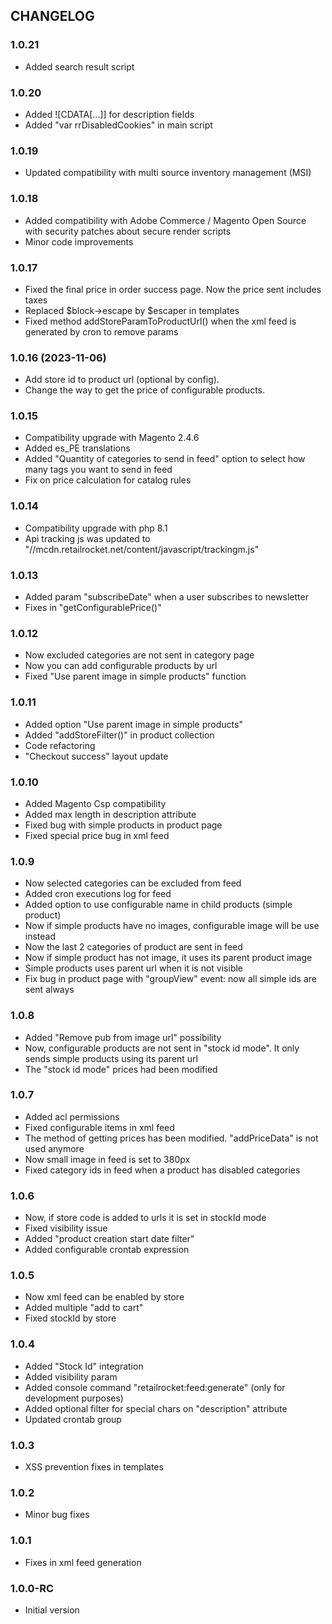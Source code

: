 CHANGELOG
---------
### 1.0.21
- Added search result script

### 1.0.20
- Added ![CDATA[...]] for description fields
- Added "var rrDisabledCookies" in main script
 
### 1.0.19
- Updated compatibility with multi source inventory management (MSI)
 
### 1.0.18
- Added compatibility with Adobe Commerce / Magento Open Source with security patches about secure render scripts
- Minor code improvements

### 1.0.17 
- Fixed the final price in order success page. Now the price sent includes taxes
- Replaced $block->escape by $escaper in templates
- Fixed method addStoreParamToProductUrl() when the xml feed is generated by cron to remove params

### 1.0.16 (2023-11-06)
- Add store id to product url (optional by config). 
- Change the way to get the price of configurable products.

### 1.0.15

- Compatibility upgrade with Magento 2.4.6
- Added es_PE translations
- Added "Quantity of categories to send in feed" option to select how many <categoryId> tags you want to send in feed
- Fix on price calculation for catalog rules 

### 1.0.14

- Compatibility upgrade with php 8.1
- Api tracking js was updated to "//mcdn.retailrocket.net/content/javascript/trackingm.js"

### 1.0.13

- Added param "subscribeDate" when a user subscribes to newsletter
- Fixes in "getConfigurablePrice()"

### 1.0.12

- Now excluded categories are not sent in category page
- Now you can add configurable products by url
- Fixed "Use parent image in simple products" function

### 1.0.11

- Added option "Use parent image in simple products"
- Added "addStoreFilter()" in product collection
- Code refactoring
- "Checkout success" layout update

### 1.0.10

- Added Magento Csp compatibility  
- Added max length in description attribute
- Fixed bug with simple products in product page
- Fixed special price bug in xml feed

### 1.0.9

- Now selected categories can be excluded from feed
- Added cron executions log for feed 
- Added option to use configurable name in child products (simple product)
- Now if simple products have no images, configurable image will be use instead
- Now the last 2 categories of product are sent in feed
- Now if simple product has not image, it uses its parent product image
- Simple products uses parent url when it is not visible
- Fix bug in product page with "groupView" event: now all simple ids are sent always

### 1.0.8

- Added "Remove pub from image url" possibility
- Now, configurable products are not sent in "stock id mode". It only sends simple products using its parent url 
- The "stock id mode" prices had been modified 

### 1.0.7

- Added acl permissions
- Fixed configurable items in xml feed
- The method of getting prices has been modified. "addPriceData" is not used anymore 
- Now small image in feed is set to 380px
- Fixed category ids in feed when a product has disabled categories   

### 1.0.6

- Now, if store code is added to urls it is set in stockId mode
- Fixed visibility issue
- Added "product creation start date filter"
- Added configurable crontab expression

### 1.0.5

- Now xml feed can be enabled by store  
- Added multiple "add to cart" 
- Fixed stockId by store 

### 1.0.4

- Added "Stock Id" integration 
- Added visibility param
- Added console command "retailrocket:feed:generate" (only for development purposes)
- Added optional filter for special chars on "description" attribute
- Updated crontab group

### 1.0.3

- XSS prevention fixes in templates

### 1.0.2

- Minor bug fixes

### 1.0.1

- Fixes in xml feed generation

### 1.0.0-RC

- Initial version
